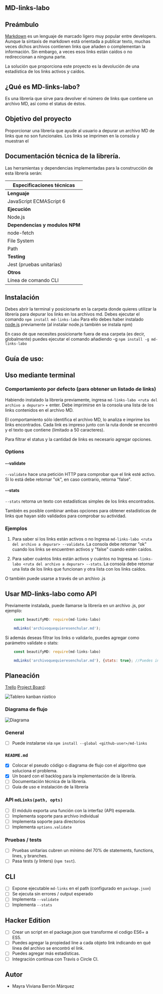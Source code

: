 ## MD-links-labo

## Preámbulo
[Markdown](https://es.wikipedia.org/wiki/Markdown) es un lenguaje de marcado
ligero muy popular entre developers. Aunque la sintaxis de markdown está orientada a publicar texto, muchas veces dichos archivos contienen links que añaden o complementan la información. 
Sin embargo, a veces esos links están caídos o no redireccionan a ninguna parte.

La solución que proporciona este proyecto es la devolución de una estadística de los links activos y caídos.

## ¿Qué es MD-links-labo?
Es una librería que sirve para devolver el número de links que contiene un archivo MD, así como el status de éstos.

## Objetivo del proyecto
Proporcionar una librería que ayude al usuario a depurar un archivo MD de links que no son funcionales. Los links se imprimen en la consola y muestran el 

## Documentación técnica de la librería.

Las herramientas y dependencias implementadas para la construcción de esta librería serán:

|Especificaciones técnicas|
| ---------------------- |
| **Lenguaje**           |
|JavaScript ECMAScript 6|
| **Ejecución**           |
|Node.js|
| **Dependencias y modulos NPM**|
|node-fetch              |
|File System             |
|Path                    |
| **Testing**            |
| Jest (pruebas unitarias)                    |
| **Otros**              |
|Línea de comando CLI|


## Instalación
Debes abrir la terminal y posicionarte en la carpeta donde quieres utilizar la librería para depurar los links en los archivos md. Debes ejecutar el comando `npm install md-links-labo`
Para ello debes haber instalado [node.js](https://nodejs.org/en/) previamente (al instalar node.js también se instala npm)

En caso de que necesites posicionarte fuera de esa carpeta (es decir, globalmente) puedes ejecutar el comando añadiendo -g
`npm install -g md-links-labo`

## Guía de uso:

## Uso mediante terminal
### Comportamiento por defecto (para obtener un listado de links)
 Habiendo instalado la librería previamente, ingresa `md-links-labo <ruta del archivo a depurar>` + enter. Debe imprimirse en la consola una lista de los links contenidos en el archivo MD. 

El comportamiento sólo identifica el archivo MD, lo analiza e imprime los links encontrados. Cada link es impreso junto con la ruta donde se encontró y el texto que contiene (limitado a 50 caracteres).

Para filtrar el status y la cantidad de links es necesario agregar opciones. 

### Options

#### --validate

`--validate` hace una petición HTTP para comprobar que el link esté activo. Si lo está debe retornar "ok", en caso contrario, retorna "false".

#### --stats
`--stats` retorna un texto con estadísticas simples de los links encontrados.

También es posible combinar ambas opciones para obtener estadísticas de links que hayan sido validados para comprobar su actividad. 

### Ejemplos

1. Para saber si los links están activos o no
Ingresa `md-links-labo <ruta del archivo a depurar> --validate`. La consola debe retornar "ok" cuando los links se encuentren activos y "false" cuando estén caídos.

2. Para saber cuántos links están activos y cuántos no
Ingresa `md-links-labo <ruta del archivo a depurar> --stats`. La consola debe retornar una lista de los links que funcionan y otra lista con los links caídos.

O también puede usarse a través de un archivo .js

## Usar MD-links-labo como API
Previamente instalada, puede llamarse la librería en un archivo .js, por ejemplo:

```js
    const beautifyMD: require(md-links-labo)

    mdLinks('archivoquequieresenchular.md');
```
Si además deseas filtrar los links o validarlo, puedes agregar como parámetro validate o stats:
```js
    const beautifyMD: require(md-links-labo)

    mdLinks('archivoquequieresenchular.md'), {stats: true}; //Puedes ingresar también stats, validate o ambos.
```

## Planeación

[Trello](https://trello.com/b/tQXTouQk/md-links)
[Project Board](https://github.com/vivianaberron/MEX008-FE-md-link/projects/1):

![Tablero kanban rústico](./tablero.jpeg)

### Diagrama de flujo
![Diagrama](./diagrama.png)


### General

- [ ] Puede instalarse via `npm install --global <github-user>/md-links`

### `README.md`

- [X] Colocar el pseudo código o diagrama de flujo con el algoritmo que soluciona el problema.
- [X] Un board con el backlog para la implementación de la librería.
- [ ] Documentación técnica de la librería.
- [ ] Guía de uso e instalación de la librería

### API `mdLinks(path, opts)`

- [ ] El módulo exporta una función con la interfaz (API) esperada.
- [ ] Implementa soporte para archivo individual
- [ ] Implementa soporte para directorios
- [ ] Implementa `options.validate`

### Pruebas / tests

- [ ] Pruebas unitarias cubren un mínimo del 70% de statements, functions,
      lines, y branches.
- [ ] Pasa tests (y linters) (`npm test`).

## CLI

- [ ] Expone ejecutable `md-links` en el path (configurado en `package.json`)
- [ ] Se ejecuta sin errores / output esperado
- [ ] Implementa `--validate`
- [ ] Implementa `--stats`

## Hacker Edition

- [ ] Crear un script en el package.json que transforme el codigo ES6+ a ES5.
- [ ] Puedes agregar la propiedad line a cada objeto link indicando en qué línea del archivo se encontró el link.
- [ ] Puedes agregar más estadísticas.
- [ ] Integración continua con Travis o Circle CI.

## Autor

- Mayra Viviana Berrón Márquez